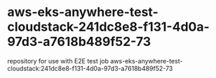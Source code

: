 # aws-eks-anywhere-test-cloudstack-241dc8e8-f131-4d0a-97d3-a7618b489f52-73
repository for use with E2E test job aws-eks-anywhere-test-cloudstack:241dc8e8-f131-4d0a-97d3-a7618b489f52-73
